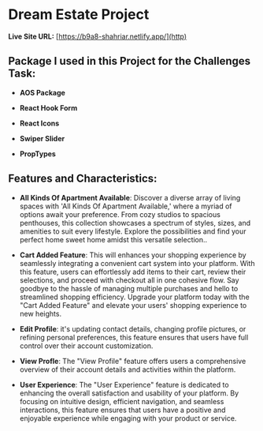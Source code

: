 # Dream Estate Project

**Live Site URL:** [https://b9a8-shahriar.netlify.app/](http)


## Package I used in this Project for the Challenges Task:

- **AOS Package**

- **React Hook Form**

- **React Icons**

- **Swiper Slider**

- **PropTypes**


## Features and Characteristics:

- **All Kinds Of Apartment Available**: Discover a diverse array of living spaces with 'All Kinds Of Apartment Available,' where a myriad of options await your preference. From cozy studios to spacious penthouses, this collection showcases a spectrum of styles, sizes, and amenities to suit every lifestyle. Explore the possibilities and find your perfect home sweet home amidst this versatile selection..

- **Cart Added Feature**: This will enhances your shopping experience by seamlessly integrating a convenient cart system into your platform. With this feature, users can effortlessly add items to their cart, review their selections, and proceed with checkout all in one cohesive flow. Say goodbye to the hassle of managing multiple purchases and hello to streamlined shopping efficiency. Upgrade your platform today with the "Cart Added Feature" and elevate your users' shopping experience to new heights.

- **Edit Profile**: it's updating contact details, changing profile pictures, or refining personal preferences, this feature ensures that users have full control over their account customization.

- **View Profle**: The "View Profile" feature offers users a comprehensive overview of their account details and activities within the platform. 

- **User Experience**: The "User Experience" feature is dedicated to enhancing the overall satisfaction and usability of your platform. By focusing on intuitive design, efficient navigation, and seamless interactions, this feature ensures that users have a positive and enjoyable experience while engaging with your product or service. 

